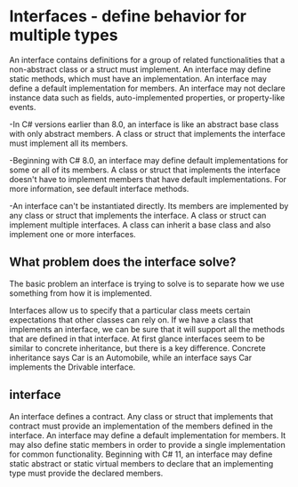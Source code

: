 # Interfaces - define behavior for multiple types

An interface contains definitions for a group of related functionalities that a non-abstract class or a struct must implement. An interface may define static methods, which must have an implementation. An interface may define a default implementation for members. An interface may not declare instance data such as fields, auto-implemented properties, or property-like events.

-In C# versions earlier than 8.0, an interface is like an abstract base class with only abstract members. A class or struct that implements the interface must implement all its members.

-Beginning with C# 8.0, an interface may define default implementations for some or all of its members. A class or struct that implements the interface doesn't have to implement members that have default implementations. For more information, see default interface methods.

-An interface can't be instantiated directly. Its members are implemented by any class or struct that implements the interface.
A class or struct can implement multiple interfaces. A class can inherit a base class and also implement one or more interfaces.

## What problem does the interface solve?

The basic problem an interface is trying to solve is to separate how we use something from how it is implemented.

Interfaces allow us to specify that a particular class meets certain expectations that other classes can rely on.
If we have a class that implements an interface, we can be sure that it will support all the methods that are defined in that interface.
At first glance interfaces seem to be similar to concrete inheritance, but there is a key difference.
Concrete inheritance says Car is an Automobile, while an interface says Car implements the Drivable interface.

## interface

An interface defines a contract. Any class or struct that implements that contract must provide an implementation of the members defined in the interface. An interface may define a default implementation for members. It may also define static members in order to provide a single implementation for common functionality. Beginning with C# 11, an interface may define static abstract or static virtual members to declare that an implementing type must provide the declared members.

